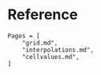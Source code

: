 # Reference

```@contents
Pages = [
    "grid.md",
    "interpolations.md",
    "cellvalues.md",
]
```